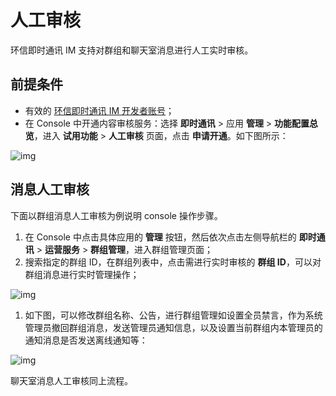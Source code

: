 # 人工审核

环信即时通讯 IM 支持对群组和聊天室消息进行人工实时审核。

## 前提条件

- 有效的 [环信即时通讯 IM 开发者账号](https://console.easemob.com/index)；
- 在 Console 中开通内容审核服务：选择 **即时通讯** > 应用 **管理** > **功能配置总览**，进入 **试用功能** > **人工审核** 页面，点击 **申请开通**。如下图所示：

![img](/images/moderation/moderation_manual_review_01.png)

## 消息人工审核

下面以群组消息人工审核为例说明 console 操作步骤。

1. 在 Console 中点击具体应用的 **管理** 按钮，然后依次点击左侧导航栏的 **即时通讯** > **运营服务** > **群组管理**，进入群组管理页面；
2. 搜索指定的群组 ID，在群组列表中，点击需进行实时审核的 **群组 ID**，可以对群组消息进行实时管理操作；

![img](/images/moderation/moderation_manual_review_02.png)

1. 如下图，可以修改群组名称、公告，进行群组管理如设置全员禁言，作为系统管理员撤回群组消息，发送管理员通知信息，以及设置当前群组内本管理员的通知消息是否发送离线通知等：

![img](/images/moderation/moderation_manual_review_03.png)

聊天室消息人工审核同上流程。